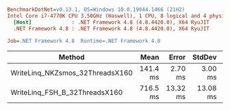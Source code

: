 ``` ini

BenchmarkDotNet=v0.13.1, OS=Windows 10.0.19044.1466 (21H2)
Intel Core i7-4770K CPU 3.50GHz (Haswell), 1 CPU, 8 logical and 4 physical cores
  [Host]             : .NET Framework 4.8 (4.8.4420.0), X64 RyuJIT
  .NET Framework 4.8 : .NET Framework 4.8 (4.8.4420.0), X64 RyuJIT

Job=.NET Framework 4.8  Runtime=.NET Framework 4.8  

```
|                          Method |     Mean |    Error |   StdDev | Ratio | RatioSD |       Gen 0 |      Gen 1 |     Gen 2 | Allocated |
|-------------------------------- |---------:|---------:|---------:|------:|--------:|------------:|-----------:|----------:|----------:|
| WriteLinq_NKZsmos_32ThreadsX160 | 141.4 ms |  2.70 ms |  3.00 ms |  1.00 |    0.00 |  11000.0000 |  2500.0000 |  500.0000 |     62 MB |
|   WriteLinq_FSH_B_32ThreadsX160 | 716.5 ms | 13.32 ms | 13.08 ms |  5.07 |    0.13 | 128000.0000 | 26000.0000 | 7000.0000 |    646 MB |
